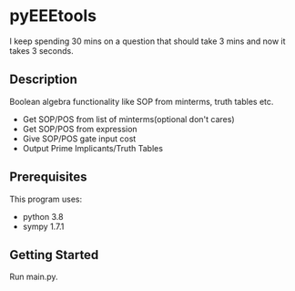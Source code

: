 # pyEEEtools
I keep spending 30 mins on a question that should take 3 mins and now it takes 3 seconds.

## Description
Boolean algebra functionality like SOP from minterms, truth tables etc.
- Get SOP/POS from list of minterms(optional don't cares)
- Get SOP/POS from expression
- Give SOP/POS gate input cost
- Output Prime Implicants/Truth Tables


## Prerequisites
This program uses:
- python 3.8
- sympy 1.7.1

## Getting Started

Run main.py.
